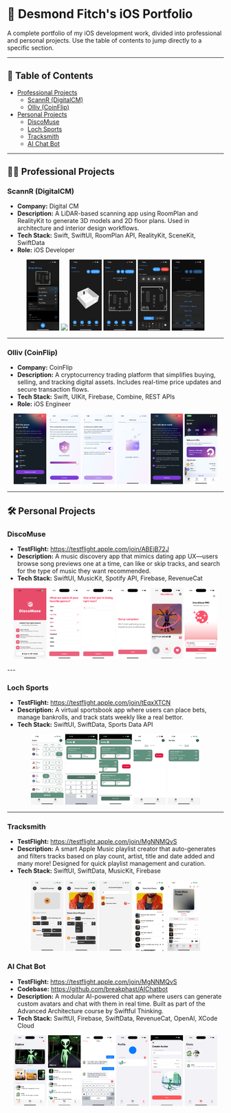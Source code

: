 # 📁 Desmond Fitch's iOS Portfolio

A complete portfolio of my iOS development work, divided into professional and personal projects. Use the table of contents to jump directly to a specific section.

---

## 📌 Table of Contents
- [Professional Projects](#professional-projects)
  - [ScannR (DigitalCM)](#scannr-digital-cm)
  - [Olliv (CoinFlip)](#olliv-coinflip)
- [Personal Projects](#personal-projects)
  - [DiscoMuse](#discomuse)
  - [Loch Sports](#loch-sports)
  - [Tracksmith](#tracksmith)
  - [AI Chat Bot](#ai-chat-bot)

---

## 🧑‍💼 Professional Projects

### ScannR (DigitalCM)
- **Company:** Digital CM  
- **Description:** A LiDAR-based scanning app using RoomPlan and RealityKit to generate 3D models and 2D floor plans. Used in architecture and interior design workflows.  
- **Tech Stack:** Swift, SwiftUI, RoomPlan API, RealityKit, SceneKit, SwiftData  
- **Role:** iOS Developer

<p align="center">
  <img src="screenshots/scannr7.PNG" width="15%" />
  <img src="screenshots/scannr1.PNG" width="15%" />
  <img src="screenshots/scannr6.PNG" width="15%" />
  <img src="screenshots/scannr4.PNG" width="15%" />
  <img src="screenshots/scannr3.PNG" width="15%" />
  <img src="screenshots/scannr2.PNG" width="15%" />
</p>

---

### Olliv (CoinFlip)
- **Company:** CoinFlip  
- **Description:** A cryptocurrency trading platform that simplifies buying, selling, and tracking digital assets. Includes real-time price updates and secure transaction flows.  
- **Tech Stack:** Swift, UIKit, Firebase, Combine, REST APIs  
- **Role:** iOS Engineer

<p align="center">
  <img src="screenshots/coin6.PNG" width="15%" />
  <img src="screenshots/coin5.PNG" width="15%" />
  <img src="screenshots/coin2.PNG" width="15%" />
  <img src="screenshots/coin1.PNG" width="15%" />
  <img src="screenshots/coin3.PNG" width="15%" />
  <img src="screenshots/coin4.PNG" width="15%" />
</p>

---

## 🛠️ Personal Projects

### DiscoMuse
- **TestFlight:** https://testflight.apple.com/join/ABEjB72J 
- **Description:** A music discovery app that mimics dating app UX—users browse song previews one at a time, can like or skip tracks, and search for the type of music they want recommended.
- **Tech Stack:** SwiftUI, MusicKit, Spotify API, Firebase, RevenueCat
  
<p align="center">
  <img src="screenshots/disco1.PNG" width="15%" />
  <img src="screenshots/disco3.png" width="15%" />
  <img src="screenshots/disco4.png" width="15%" />
  <img src="screenshots/disco5.png" width="15%" />
  <img src="screenshots/Simulator Screenshot - iPhone 16 Pro - 2025-04-16 at 15.55.27.png" width="15%" />
  <img src="screenshots/disco6.png" width="15%" />
</p>
---

### Loch Sports
- **TestFlight:** https://testflight.apple.com/join/tEqxXTCN
- **Description:** A virtual sportsbook app where users can place bets, manage bankrolls, and track stats weekly like a real bettor.  
- **Tech Stack:** SwiftUI, SwiftData, Sports Data API
  
<p align="center">
  <img src="screenshots/loch7.PNG" width="15%" />
  <img src="screenshots/loch2.PNG" width="15%" />
  <img src="screenshots/loch6.PNG" width="15%" />
  <img src="screenshots/loch5.PNG" width="15%" />
  <img src="screenshots/loch3.PNG" width="15%" />
</p>

---

### Tracksmith
- **TestFlight:** https://testflight.apple.com/join/MgNNMQvS
- **Description:** A smart Apple Music playlist creator that auto-generates and filters tracks based on play count, artist, title and date added and many more! Designed for quick playlist management and curation.  
- **Tech Stack:** SwiftUI, SwiftData, MusicKit, Firebase

<p align="center">
  <img src="screenshots/loch1.PNG" width="15%" />
  <img src="screenshots/smith1.PNG" width="15%" />
  <img src="screenshots/smith2.PNG" width="15%" />
  <img src="screenshots/smith3.PNG" width="15%" />
  <img src="screenshots/smith4.PNG" width="15%" />
</p>

### AI Chat Bot
- **TestFlight:** https://testflight.apple.com/join/MgNNMQvS
- **Codebase:** https://github.com/breakphast/AIChatbot
- **Description:** A modular AI-powered chat app where users can generate custom avatars and chat with them in real time. Built as part of the Advanced Architecture course by Swiftful Thinking.  
- **Tech Stack:** SwiftUI, Firebase, SwiftData, RevenueCat, OpenAI, XCode Cloud

<p align="center">
  <img src="screenshots/chat5.png" width="15%" />
  <img src="screenshots/chat2.png" width="15%" />
  <img src="screenshots/chat6.png" width="15%" />
  <img src="screenshots/chat11.png" width="15%" />
  <img src="screenshots/chat4.png" width="15%" />
  <img src="screenshots/chat8.png" width="15%" />
</p>

